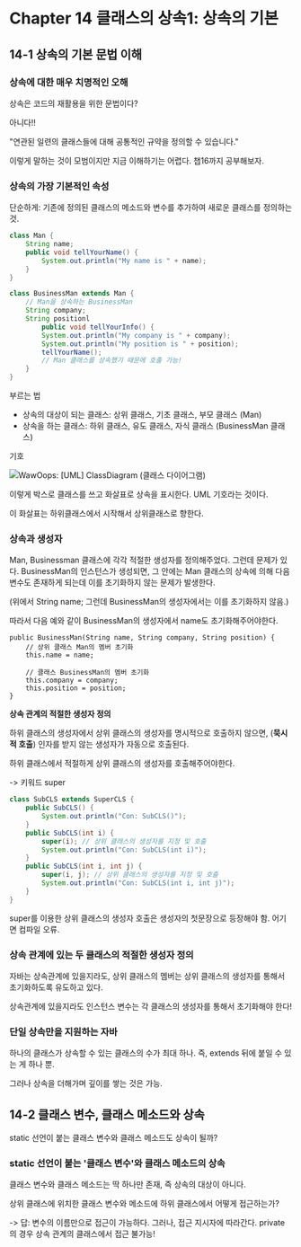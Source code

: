 # Chapter 14 클래스의 상속1: 상속의 기본

## 14-1 상속의 기본 문법 이해

### 상속에 대한 매우 치명적인 오해

상속은 코드의 재활용을 위한 문법이다?

아니다!!

"연관된 일련의 클래스들에 대해 공통적인 규약을 정의할 수 있습니다."

이렇게 말하는 것이 모범이지만 지금 이해하기는 어렵다. 챕16까지 공부해보자.

### 상속의 가장 기본적인 속성

단순하게: 기존에 정의된 클래스의 메소드와 변수를 추가하여 새로운 클래스를 정의하는 것.

```java
class Man {
    String name;
    public void tellYourName() {
        System.out.println("My name is " + name);
    }
}
```

```java
class BusinessMan extends Man {
    // Man을 상속하는 BusinessMan
    String company;
    String positionl
        public void tellYourInfo() {
        System.out.println("My company is " + company);
        System.out.println("My position is " + position);
        tellYourName();
        // Man 클래스를 상속했기 때문에 호출 가능! 
    }
}
```



부르는 법

* 상속의 대상이 되는 클래스: 상위 클래스, 기초 클래스, 부모 클래스 (Man)
* 상속을 하는 클래스: 하위 클래스, 유도 클래스, 자식 클래스 (BusinessMan 클래스)

기호

![WawOops: [UML] ClassDiagram (클래스 다이어그램)](http://1.bp.blogspot.com/-Rk-K0wOMeJw/UVuRVUk2TYI/AAAAAAAAAOY/IfGrB1-BFs4/s1600/%E1%84%89%E1%85%B3%E1%84%8F%E1%85%B3%E1%84%85%E1%85%B5%E1%86%AB%E1%84%89%E1%85%A3%E1%86%BA+2013-04-03+%E1%84%8B%E1%85%A9%E1%84%8C%E1%85%A5%E1%86%AB+11.17.18.png)

이렇게 박스로 클래스를 쓰고 화살표로 상속을 표시한다. UML 기호라는 것이다. 

이 화살표는 하위클래스에서 시작해서 상위클래스로 향한다.

### 상속과 생성자

Man, Businessman 클래스에 각각 적절한 생성자를 정의해주었다. 그런데 문제가 있다. BusinessMan의 인스턴스가 생성되면, 그 안에는 Man 클래스의 상속에 의해 다음 변수도 존재하게 되는데 이를 초기화하지 않는 문제가 발생한다.

(위에서 String name; 그런데 BusinessMan의 생성자에서는 이를 초기화하지 않음.)

따라서 다음 예와 같이 BusinessMan의 생성자에서 name도 초기화해주어야한다.

```
public BusinessMan(String name, String company, String position) {
	// 상위 클래스 Man의 멤버 초기화
	this.name = name;
	
	// 클래스 BusinessMan의 멤버 초기화
	this.company = company;
	this.position = position;
}
```



**상속 관계의 적절한 생성자 정의**

하위 클래스의 생성자에서 상위 클래스의 생성자를 명시적으로 호출하지 않으면, (**묵시적 호출**) 인자를 받지 않는 생성자가 자동으로 호출된다.

하위 클래스에서 적절하게 상위 클래스의 생성자를 호출해주어야한다.

-> 키워드 super

```java
class SubCLS extends SuperCLS {
    public SubCLS() {
        System.out.println("Con: SubCLS()");
    }
    public SubCLS(int i) {
        super(i); // 상위 클래스의 생성자를 지정 및 호출
        System.out.println("Con: SubCLS(int i)");
    }
    public SubCLS(int i, int j) {
        super(i, j); // 상위 클래스의 생성자를 지정 및 호출
        System.out.println("Con: SubCLS(int i, int j)");
    }
}
```

super를 이용한 상위 클래스의 생성자 호출은 생성자의 첫문장으로 등장해야 함. 어기면 컴파일 오류.

### 상속 관계에 있는 두 클래스의 적절한 생성자 정의

자바는 상속관계에 있을지라도, 상위 클래스의 멤버는 상위 클래스의 생성자를 통해서 초기화하도록 유도하고 있다.

상속관계에 있을지라도 인스턴스 변수는 각 클래스의 생성자를 통해서 초기화해야 한다!

### 단일 상속만을 지원하는 자바

하나의 클래스가 상속할 수 있는 클래스의 수가 최대 하나. 즉, extends 뒤에 붙일 수 있는 게 하나 뿐.

그러나 상속을 더해가며 깊이를 쌓는 것은 가능.

## 14-2 클래스 변수, 클래스 메소드와 상속

static 선언이 붙는 클래스 변수와 클래스 메소드도 상속이 될까?

### static 선언이 붙는 '클래스 변수'와 클래스 메소드의 상속

클래스 변수와 클래스 메소드는 딱 하나만 존재, 즉 상속의 대상이 아니다.

상위 클래스에 위치한 클래스 변수와 메소드에 하위 클래스에서 어떻게 접근하는가?

-> 답: 변수의 이름만으로 접근이 가능하다. 그러나, 접근 지시자에 따라간다. private 의 경우 상속 관계의 클래스에서 접근 불가능!

